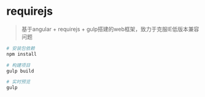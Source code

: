 # requirejs
> 基于angular + requirejs + gulp搭建的web框架，致力于克服IE低版本兼容问题

``` bash
# 安装包依赖
npm install

# 构建项目
gulp build

# 实时预览
gulp
```